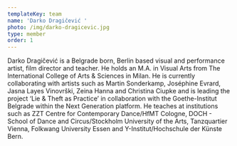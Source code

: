 ```yaml
---
templateKey: team
name: 'Darko Dragičević '
photo: /img/darko-dragicevic.jpg
type: member
order: 1
---
```


Darko Dragičević is a Belgrade born, Berlin based visual and performance artist, film director and teacher. He holds an M.A. in Visual Arts from The International College of Arts & Sciences in Milan. He is currently collaborating with artists such as Martin Sonderkamp, Joséphine Evrard, Jasna Layes Vinovrški, Zeina Hanna and Christina Ciupke and is leading the project ‘Lie & Theft as Practice’ in collaboration with the Goethe-Institut Belgrade within the Next Generation platform. He teaches at institutions such as ZZT Centre for Contemporary Dance/HfMT Cologne, DOCH - School of Dance and Circus/Stockholm University of the Arts, Tanzquartier Vienna, Folkwang University Essen and Y-Institut/Hochschule der Künste Bern.

